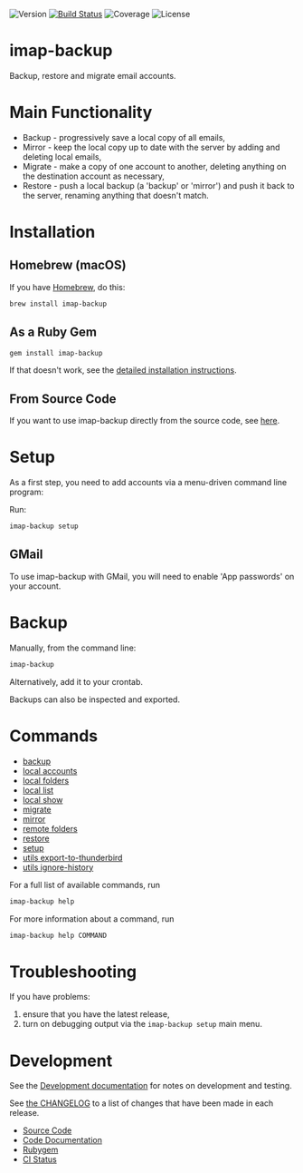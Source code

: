 ![Version](https://img.shields.io/gem/v/imap-backup?label=Version&logo=rubygems)
[![Build Status](https://github.com/joeyates/imap-backup/actions/workflows/main.yml/badge.svg)][CI Status]
![Coverage](https://img.shields.io/endpoint?url=https://gist.githubusercontent.com/joeyates/b54fe758bfb405c04bef72dad293d707/raw/coverage.json)
![License](https://img.shields.io/github/license/joeyates/imap-backup?color=brightgreen&label=License)

# imap-backup

Backup, restore and migrate email accounts.

# Main Functionality

* Backup - progressively save a local copy of all emails,
* Mirror - keep the local copy up to date with the server by adding and deleting local emails,
* Migrate - make a copy of one account to another, deleting anything on the destination account as necessary,
* Restore - push a local backup (a 'backup' or 'mirror') and push it back to the server, renaming anything that doesn't match.

# Installation

## Homebrew (macOS)

If you have [Homebrew](https://brew.sh/), do this:

```sh
brew install imap-backup
```

## As a Ruby Gem

```sh
gem install imap-backup
```

If that doesn't work, see the [detailed installation instructions](docs/installation/rubygem.md).

## From Source Code

If you want to use imap-backup directly from the source code, see [here](docs/installation/source.md).

# Setup

As a first step, you need to add accounts via a menu-driven command
line program:

Run:

```sh
imap-backup setup
```

## GMail

To use imap-backup with GMail, you will need to enable 'App passwords' on your account.

# Backup

Manually, from the command line:

```sh
imap-backup
```

Alternatively, add it to your crontab.

Backups can also be inspected and exported.

# Commands

* [backup](docs/commands/backup.md)
* [local accounts](docs/commands/local-accounts.md)
* [local folders](docs/commands/local-folders.md)
* [local list](docs/commands/local-list.md)
* [local show](docs/commands/local-show.md)
* [migrate](docs/commands/migrate.md)
* [mirror](docs/commands/mirror.md)
* [remote folders](docs/commands/remote-folders.md)
* [restore](docs/commands/restore.md)
* [setup](docs/commands/setup.md)
* [utils export-to-thunderbird](docs/commands/utils-export-to-thunderbird.md)
* [utils ignore-history](docs/commands/utils-ignore-history.md)

For a full list of available commands, run

```sh
imap-backup help
```

For more information about a command, run

```sh
imap-backup help COMMAND
```

# Troubleshooting

If you have problems:

1. ensure that you have the latest release,
2. turn on debugging output via the `imap-backup setup` main menu.

# Development

See the [Development documentation](./docs/development.md) for notes
on development and testing.

See [the CHANGELOG](./CHANGELOG.md) to a list of changes that have been
made in each release.

* [Source Code]
* [Code Documentation]
* [Rubygem]
* [CI Status]

[Source Code]: https://github.com/joeyates/imap-backup "Source code at GitHub"
[Code Documentation]: https://rubydoc.info/gems/imap-backup/frames "Code Documentation at Rubydoc.info"
[Rubygem]: https://rubygems.org/gems/imap-backup "Ruby gem at rubygems.org"
[CI Status]: https://github.com/joeyates/imap-backup/actions/workflows/main.yml

